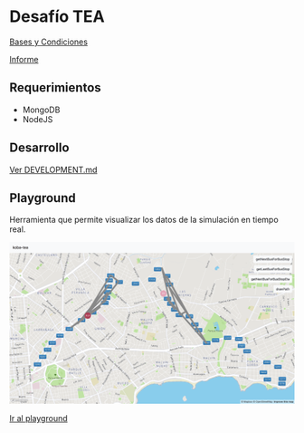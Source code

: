 # Desafío TEA

[Bases y Condiciones](docs/basesycondiciones-desafioeta3.pdf)

[Informe](docs/Informe.pdf)

## Requerimientos

* MongoDB
* NodeJS

## Desarrollo 

[Ver DEVELOPMENT.md](DEVELOPMENT.md)

## Playground

Herramienta que permite visualizar los datos de la simulación en tiempo real.

![](docs/screenshot-playground.png)

[Ir al playground](https://koba-tea.herokuapp.com/playground)

